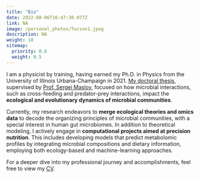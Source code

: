 ```yaml
---
title: "Bio"
date: 2022-08-06T16:47:30.077Z
link: NA
image: /personal_photos/Tucson1.jpeg
description: NA
weight: 10
sitemap:
  priority: 0.6
  weight: 0.5
---
```


<!-- {{< figure src="/personal_photos/Page1.jpeg" width="60%" title="" >}} \-->
I am a physicist by training, having earned my Ph.D. in Physics from the University of Illinois Urbana-Champaign in 2021. [My doctoral thesis](https://www.ideals.illinois.edu/items/118639), supervised by [Prof. Sergei Maslov](https://maslov.bioengineering.illinois.edu/), focused on how microbial interactions, such as cross-feeding and predator-prey interactions, impact the **ecological and evolutionary dynamics of microbial communities**.

Currently, my research endeavors to **merge ecological theories and omics data** to decode the organizing principles of microbial communities, with a special interest in human gut microbiomes. In addition to theoretical modeling, I actively engage in **computational projects aimed at precision nutrition**. This includes developing models that predict metabolomic profiles by integrating microbial compositions and dietary information, employing both ecology-based and machine-learning approaches.

For a deeper dive into my professional journey and accomplishments, feel free to view my [CV](./TongWang_CV.pdf).

<!-- I am a physicist by training and received my Ph.D. in Physics from the University of Illinois Urbana-Champaign in 2021, with my thesis supervised by [Prof. Sergei Maslov](https://maslov.bioengineering.illinois.edu/). During my Ph.D. period, I focus on modeling microbial communities with cross-feeding and predator-prey interactions. The primary goal of my current research is to combine ecological models and omics data to reveal the assembly rules of microbial communities, especially the human gut microbiomes. Besides the mathematical modeling, I am intensively working on computational projects related to precision nutrition such as predicting metabolomic profiles based on microbial compositions and dietary information using ecology-based models and machine learning models. More information about me can be found in my [CV](./TongWang_CV.pdf). \-->

<!--

This page represents the landing page for "publications" section. It is also shown under the homepage header for "publications". It should be therefore relatively short and sweet.

\-->